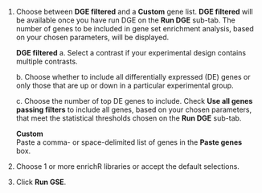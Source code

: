 1. Choose between **DGE filtered** and a **Custom** gene list. **DGE filtered** will be available once you have run DGE on the **Run DGE** sub-tab. The number of genes to be included in gene set enrichment analysis, based on your chosen parameters, will be displayed.

    **DGE filtered**
    a. Select a contrast if your experimental design contains multiple contrasts.

    b. Choose whether to include all differentially expressed (DE) genes or only those that are up or down in a particular experimental group.

    c. Choose the number of top DE genes to include. Check **Use all genes passing filters** to include all genes, based on your chosen parameters, that meet the statistical thresholds chosen on the **Run DGE** sub-tab.

    **Custom**  
    Paste a comma- or space-delimited list of genes in the **Paste genes** box.

2. Choose 1 or more enrichR libraries or accept the default selections.

3. Click **Run GSE**.